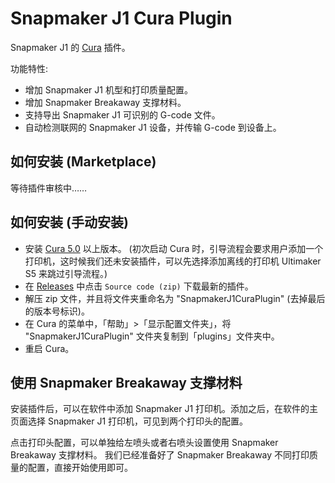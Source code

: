 # Snapmaker J1 Cura Plugin

Snapmaker J1 的 [Cura](https://github.com/Ultimaker/Cura) 插件。

功能特性:

- 增加 Snapmaker J1 机型和打印质量配置。 
- 增加 Snapmaker Breakaway 支撑材料。
- 支持导出 Snapmaker J1 可识别的 G-code 文件。
- 自动检测联网的 Snapmaker J1 设备，并传输 G-code 到设备上。

## 如何安装 (Marketplace)

等待插件审核中……

## 如何安装 (手动安装)

- 安装 [Cura 5.0](https://ultimaker.com/software/ultimaker-cura) 以上版本。
  (初次启动 Cura 时，引导流程会要求用户添加一个打印机，这时候我们还未安装插件，可以先选择添加离线的打印机 Ultimaker S5 来跳过引导流程。)
- 在 [Releases](https://github.com/Snapmaker/SnapmakerJ1CuraPlugin/releases) 中点击 `Source code (zip)` 下载最新的插件。
- 解压 zip 文件，并且将文件夹重命名为 "SnapmakerJ1CuraPlugin" (去掉最后的版本号标识)。
- 在 Cura 的菜单中，「帮助」>「显示配置文件夹」，将 "SnapmakerJ1CuraPlugin" 文件夹复制到「plugins」文件夹中。
- 重启 Cura。

## 使用 Snapmaker Breakaway 支撑材料

安装插件后，可以在软件中添加 Snapmaker J1 打印机。添加之后，在软件的主页面选择 Snapmaker J1 打印机，可见到两个打印头的配置。

点击打印头配置，可以单独给左喷头或者右喷头设置使用 Snapmaker Breakaway 支撑材料。
我们已经准备好了 Snapmaker Breakaway 不同打印质量的配置，直接开始使用即可。
